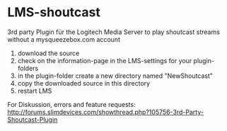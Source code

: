 # LMS-shoutcast

3rd party Plugin für the Logitech Media Server to play shoutcast streams without a mysqueezebox.com account 

1. download the source
2. check on the information-page in the LMS-settings for your plugin-folders
3. in the plugin-folder create a new directory named "NewShoutcast"
4. copy the downloaded source in this directory
5. restart LMS

For Diskussion, errors and feature requests:
http://forums.slimdevices.com/showthread.php?105756-3rd-Party-Shoutcast-Plugin

